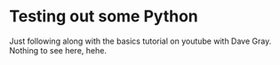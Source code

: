 # Testing out some Python

Just following along with the basics tutorial on youtube with Dave Gray.
Nothing to see here, hehe.
